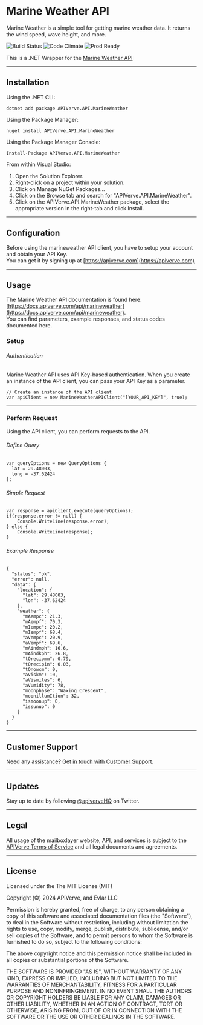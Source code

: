 Marine Weather API
============

Marine Weather is a simple tool for getting marine weather data. It returns the wind speed, wave height, and more.

![Build Status](https://img.shields.io/badge/build-passing-green)
![Code Climate](https://img.shields.io/badge/maintainability-B-purple)
![Prod Ready](https://img.shields.io/badge/production-ready-blue)

This is a .NET Wrapper for the [Marine Weather API](https://apiverve.com/marketplace/api/marineweather)

---

## Installation

Using the .NET CLI:
```
dotnet add package APIVerve.API.MarineWeather
```

Using the Package Manager:
```
nuget install APIVerve.API.MarineWeather
```

Using the Package Manager Console:
```
Install-Package APIVerve.API.MarineWeather
```

From within Visual Studio:

1. Open the Solution Explorer.
2. Right-click on a project within your solution.
3. Click on Manage NuGet Packages...
4. Click on the Browse tab and search for "APIVerve.API.MarineWeather".
5. Click on the APIVerve.API.MarineWeather package, select the appropriate version in the right-tab and click Install.


---

## Configuration

Before using the marineweather API client, you have to setup your account and obtain your API Key.  
You can get it by signing up at [https://apiverve.com](https://apiverve.com)

---

## Usage

The Marine Weather API documentation is found here: [https://docs.apiverve.com/api/marineweather](https://docs.apiverve.com/api/marineweather).  
You can find parameters, example responses, and status codes documented here.

### Setup

###### Authentication
Marine Weather API uses API Key-based authentication. When you create an instance of the API client, you can pass your API Key as a parameter.

```
// Create an instance of the API client
var apiClient = new MarineWeatherAPIClient("[YOUR_API_KEY]", true);
```

---


### Perform Request
Using the API client, you can perform requests to the API.

###### Define Query

```
var queryOptions = new QueryOptions {
  lat = 29.48003,
  long = -37.62424
};
```

###### Simple Request

```
var response = apiClient.execute(queryOptions);
if(response.error != null) {
	Console.WriteLine(response.error);
} else {
    Console.WriteLine(response);
}
```

###### Example Response

```
{
  "status": "ok",
  "error": null,
  "data": {
    "location": {
      "lat": 29.48003,
      "lon": -37.62424
    },
    "weather": {
      "mAempc": 21.3,
      "mAempf": 70.3,
      "mIempc": 20.2,
      "mIempf": 68.4,
      "aVempc": 20.9,
      "aVempf": 69.6,
      "mAindmph": 16.6,
      "mAindkph": 26.8,
      "tOrecipmm": 0.79,
      "tOrecipin": 0.03,
      "tOnowcm": 0,
      "aViskm": 10,
      "aVismiles": 6,
      "aVumidity": 78,
      "moonphase": "Waxing Crescent",
      "moonillumItion": 32,
      "ismoonup": 0,
      "issunup": 0
    }
  }
}
```

---

## Customer Support

Need any assistance? [Get in touch with Customer Support](https://apiverve.com/contact).

---

## Updates
Stay up to date by following [@apiverveHQ](https://twitter.com/apiverveHQ) on Twitter.

---

## Legal

All usage of the mailboxlayer website, API, and services is subject to the [APIVerve Terms of Service](https://apiverve.com/terms) and all legal documents and agreements.

---

## License
Licensed under the The MIT License (MIT)

Copyright (&copy;) 2024 APIVerve, and Evlar LLC

Permission is hereby granted, free of charge, to any person obtaining a copy of this software and associated documentation files (the "Software"), to deal in the Software without restriction, including without limitation the rights to use, copy, modify, merge, publish, distribute, sublicense, and/or sell copies of the Software, and to permit persons to whom the Software is furnished to do so, subject to the following conditions:

The above copyright notice and this permission notice shall be included in all copies or substantial portions of the Software.

THE SOFTWARE IS PROVIDED "AS IS", WITHOUT WARRANTY OF ANY KIND, EXPRESS OR IMPLIED, INCLUDING BUT NOT LIMITED TO THE WARRANTIES OF MERCHANTABILITY, FITNESS FOR A PARTICULAR PURPOSE AND NONINFRINGEMENT. IN NO EVENT SHALL THE AUTHORS OR COPYRIGHT HOLDERS BE LIABLE FOR ANY CLAIM, DAMAGES OR OTHER LIABILITY, WHETHER IN AN ACTION OF CONTRACT, TORT OR OTHERWISE, ARISING FROM, OUT OF OR IN CONNECTION WITH THE SOFTWARE OR THE USE OR OTHER DEALINGS IN THE SOFTWARE.